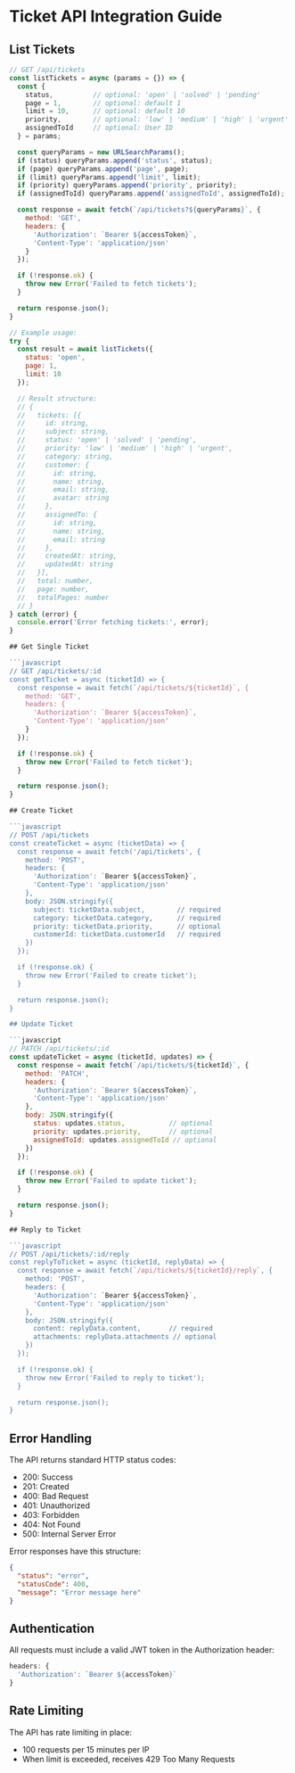 # Ticket API Integration Guide

## List Tickets

```javascript
// GET /api/tickets
const listTickets = async (params = {}) => {
  const {
    status,          // optional: 'open' | 'solved' | 'pending'
    page = 1,        // optional: default 1
    limit = 10,      // optional: default 10
    priority,        // optional: 'low' | 'medium' | 'high' | 'urgent'
    assignedToId     // optional: User ID
  } = params;

  const queryParams = new URLSearchParams();
  if (status) queryParams.append('status', status);
  if (page) queryParams.append('page', page);
  if (limit) queryParams.append('limit', limit);
  if (priority) queryParams.append('priority', priority);
  if (assignedToId) queryParams.append('assignedToId', assignedToId);

  const response = await fetch(`/api/tickets?${queryParams}`, {
    method: 'GET',
    headers: {
      'Authorization': `Bearer ${accessToken}`,
      'Content-Type': 'application/json'
    }
  });

  if (!response.ok) {
    throw new Error('Failed to fetch tickets');
  }

  return response.json();
}

// Example usage:
try {
  const result = await listTickets({
    status: 'open',
    page: 1,
    limit: 10
  });

  // Result structure:
  // {
  //   tickets: [{
  //     id: string,
  //     subject: string,
  //     status: 'open' | 'solved' | 'pending',
  //     priority: 'low' | 'medium' | 'high' | 'urgent',
  //     category: string,
  //     customer: {
  //       id: string,
  //       name: string,
  //       email: string,
  //       avatar: string
  //     },
  //     assignedTo: {
  //       id: string,
  //       name: string,
  //       email: string
  //     },
  //     createdAt: string,
  //     updatedAt: string
  //   }],
  //   total: number,
  //   page: number,
  //   totalPages: number
  // }
} catch (error) {
  console.error('Error fetching tickets:', error);
}

## Get Single Ticket

```javascript
// GET /api/tickets/:id
const getTicket = async (ticketId) => {
  const response = await fetch(`/api/tickets/${ticketId}`, {
    method: 'GET',
    headers: {
      'Authorization': `Bearer ${accessToken}`,
      'Content-Type': 'application/json'
    }
  });

  if (!response.ok) {
    throw new Error('Failed to fetch ticket');
  }

  return response.json();
}

## Create Ticket

```javascript
// POST /api/tickets
const createTicket = async (ticketData) => {
  const response = await fetch('/api/tickets', {
    method: 'POST',
    headers: {
      'Authorization': `Bearer ${accessToken}`,
      'Content-Type': 'application/json'
    },
    body: JSON.stringify({
      subject: ticketData.subject,        // required
      category: ticketData.category,      // required
      priority: ticketData.priority,      // optional
      customerId: ticketData.customerId   // required
    })
  });

  if (!response.ok) {
    throw new Error('Failed to create ticket');
  }

  return response.json();
}

## Update Ticket

```javascript
// PATCH /api/tickets/:id
const updateTicket = async (ticketId, updates) => {
  const response = await fetch(`/api/tickets/${ticketId}`, {
    method: 'PATCH',
    headers: {
      'Authorization': `Bearer ${accessToken}`,
      'Content-Type': 'application/json'
    },
    body: JSON.stringify({
      status: updates.status,           // optional
      priority: updates.priority,       // optional
      assignedToId: updates.assignedToId // optional
    })
  });

  if (!response.ok) {
    throw new Error('Failed to update ticket');
  }

  return response.json();
}

## Reply to Ticket

```javascript
// POST /api/tickets/:id/reply
const replyToTicket = async (ticketId, replyData) => {
  const response = await fetch(`/api/tickets/${ticketId}/reply`, {
    method: 'POST',
    headers: {
      'Authorization': `Bearer ${accessToken}`,
      'Content-Type': 'application/json'
    },
    body: JSON.stringify({
      content: replyData.content,       // required
      attachments: replyData.attachments // optional
    })
  });

  if (!response.ok) {
    throw new Error('Failed to reply to ticket');
  }

  return response.json();
}
```

## Error Handling

The API returns standard HTTP status codes:

- 200: Success
- 201: Created
- 400: Bad Request
- 401: Unauthorized
- 403: Forbidden
- 404: Not Found
- 500: Internal Server Error

Error responses have this structure:
```json
{
  "status": "error",
  "statusCode": 400,
  "message": "Error message here"
}
```

## Authentication

All requests must include a valid JWT token in the Authorization header:
```javascript
headers: {
  'Authorization': `Bearer ${accessToken}`
}
```

## Rate Limiting

The API has rate limiting in place:
- 100 requests per 15 minutes per IP
- When limit is exceeded, receives 429 Too Many Requests